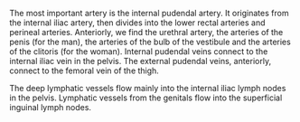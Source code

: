 The most important artery is the internal pudendal artery. It originates from the internal iliac artery, then divides into the lower rectal arteries and perineal arteries. Anteriorly, we find the urethral artery, the arteries of the penis (for the man), the arteries of the bulb of the vestibule and the arteries of the clitoris (for the woman). Internal pudendal veins connect to the internal iliac vein in the pelvis. The external pudendal veins, anteriorly, connect to the femoral vein of the thigh.

The deep lymphatic vessels flow mainly into the internal iliac lymph nodes in the pelvis. Lymphatic vessels from the genitals flow into the superficial inguinal lymph nodes.
